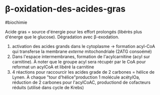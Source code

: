 # β-oxidation-des-acides-gras
#biochimie 


Acide gras = source d'énergie pour les effort prolongés (libérès plus d'énerge que le glucose).
Dégradation avec β-exodation. 

1. activation des acides grands dans le cytoplasme -> formation acyl-CoA qui transferse la membrane _externe_ mitochondriale (2ATG consoémé) 
2. Dans l'espace intermembranes, formation de l'acylcarnitine (acyl sur carnitine). À noter que le groupe acyl sera récupér par le CoA pour reformat un acylCoA et libéré la carnitine 
3. 4 réactions pour raccourcir les acides grade de 2 carbones = hélice de Lynen.
   À chaque "tour d'hélice"production 1 molécule acétylOa, réduction de 2 carbones pour l'acylCoAC, productiond de cofacteurs réduits (utilisé dans cycle de Krebs) 

